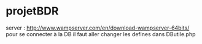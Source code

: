 # projetBDR
server : http://www.wampserver.com/en/download-wampserver-64bits/
pour se connecter à la DB il faut aller changer les defines dans DButile.php
